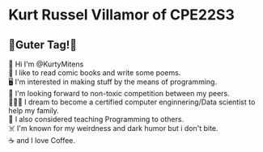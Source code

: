 # Kurt Russel Villamor of CPE22S3
##  👋__Guter Tag!__👋
📛 Hi I'm @KurtyMitens <br>
📖 I like to read comic books and write some poems. <br>
🖥️ I'm interested in making stuff by the means of programming. <br>
🤮 I'm looking forward to non-toxic competition between my peers. <br>
👨🏽‍🔬 I dream to become a certified computer enginnering/Data scientist to help my family. <br>
🍎 I also considered teaching Programming to others. <br> 
☠️ I'm known for my weirdness and dark humor but i don't bite. <br>
☕ and I love Coffee. <br> 


